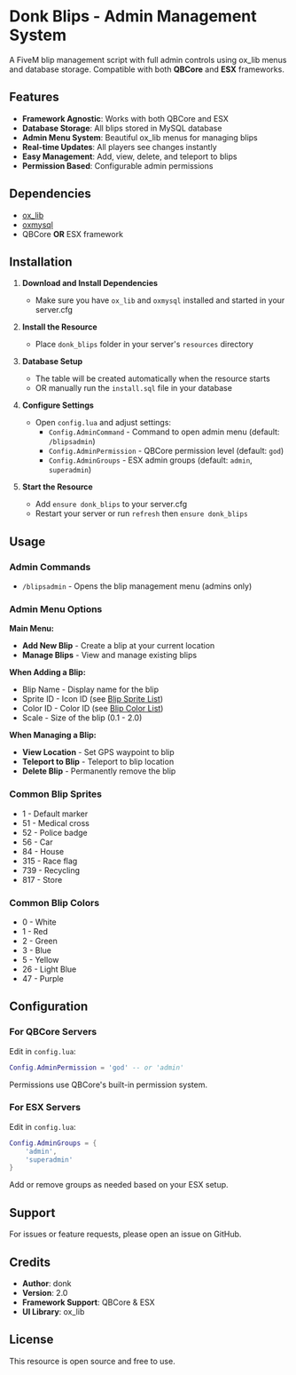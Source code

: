 # Donk Blips - Admin Management System

A FiveM blip management script with full admin controls using ox_lib menus and database storage. Compatible with both **QBCore** and **ESX** frameworks.

## Features

- **Framework Agnostic**: Works with both QBCore and ESX
- **Database Storage**: All blips stored in MySQL database
- **Admin Menu System**: Beautiful ox_lib menus for managing blips
- **Real-time Updates**: All players see changes instantly
- **Easy Management**: Add, view, delete, and teleport to blips
- **Permission Based**: Configurable admin permissions

## Dependencies

- [ox_lib](https://github.com/overextended/ox_lib)
- [oxmysql](https://github.com/overextended/oxmysql)
- QBCore **OR** ESX framework

## Installation

1. **Download and Install Dependencies**
   - Make sure you have `ox_lib` and `oxmysql` installed and started in your server.cfg

2. **Install the Resource**
   - Place `donk_blips` folder in your server's `resources` directory

3. **Database Setup**
   - The table will be created automatically when the resource starts
   - OR manually run the `install.sql` file in your database

4. **Configure Settings**
   - Open `config.lua` and adjust settings:
     - `Config.AdminCommand` - Command to open admin menu (default: `/blipsadmin`)
     - `Config.AdminPermission` - QBCore permission level (default: `god`)
     - `Config.AdminGroups` - ESX admin groups (default: `admin`, `superadmin`)

5. **Start the Resource**
   - Add `ensure donk_blips` to your server.cfg
   - Restart your server or run `refresh` then `ensure donk_blips`

## Usage

### Admin Commands

- `/blipsadmin` - Opens the blip management menu (admins only)

### Admin Menu Options

**Main Menu:**
- **Add New Blip** - Create a blip at your current location
- **Manage Blips** - View and manage existing blips

**When Adding a Blip:**
- Blip Name - Display name for the blip
- Sprite ID - Icon ID (see [Blip Sprite List](https://docs.fivem.net/docs/game-references/blips/))
- Color ID - Color ID (see [Blip Color List](https://docs.fivem.net/docs/game-references/blips/))
- Scale - Size of the blip (0.1 - 2.0)

**When Managing a Blip:**
- **View Location** - Set GPS waypoint to blip
- **Teleport to Blip** - Teleport to blip location
- **Delete Blip** - Permanently remove the blip

### Common Blip Sprites

- 1 - Default marker
- 51 - Medical cross
- 52 - Police badge
- 56 - Car
- 84 - House
- 315 - Race flag
- 739 - Recycling
- 817 - Store

### Common Blip Colors

- 0 - White
- 1 - Red
- 2 - Green
- 3 - Blue
- 5 - Yellow
- 26 - Light Blue
- 47 - Purple

## Configuration

### For QBCore Servers

Edit in `config.lua`:
```lua
Config.AdminPermission = 'god' -- or 'admin'
```

Permissions use QBCore's built-in permission system.

### For ESX Servers

Edit in `config.lua`:
```lua
Config.AdminGroups = {
    'admin',
    'superadmin'
}
```

Add or remove groups as needed based on your ESX setup.

## Support

For issues or feature requests, please open an issue on GitHub.

## Credits

- **Author**: donk
- **Version**: 2.0
- **Framework Support**: QBCore & ESX
- **UI Library**: ox_lib

## License

This resource is open source and free to use.
